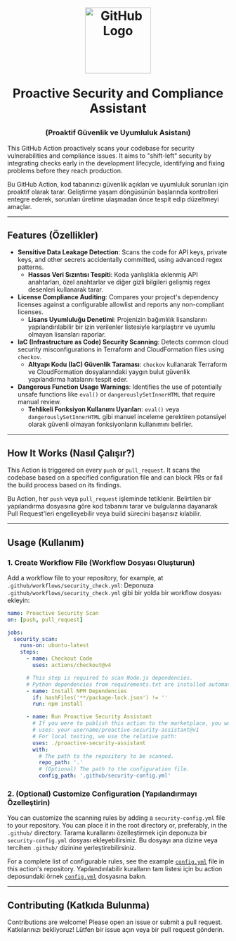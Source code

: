 <h1 align="center">
<p align="center">
  <img src="assets/GitHub_Logo_White.png" alt="GitHub Logo" width="150"/>
</p>
 
  Proactive Security and Compliance Assistant
</h1>
<h3 align="center">(Proaktif Güvenlik ve Uyumluluk Asistanı)</h3>

This GitHub Action proactively scans your codebase for security vulnerabilities and compliance issues. It aims to "shift-left" security by integrating checks early in the development lifecycle, identifying and fixing problems before they reach production.

Bu GitHub Action, kod tabanınızı güvenlik açıkları ve uyumluluk sorunları için proaktif olarak tarar. Geliştirme yaşam döngüsünün başlarında kontrolleri entegre ederek, sorunları üretime ulaşmadan önce tespit edip düzeltmeyi amaçlar.

---

## Features (Özellikler)

-   **Sensitive Data Leakage Detection**: Scans the code for API keys, private keys, and other secrets accidentally committed, using advanced regex patterns.
    -   **Hassas Veri Sızıntısı Tespiti**: Koda yanlışlıkla eklenmiş API anahtarları, özel anahtarlar ve diğer gizli bilgileri gelişmiş regex desenleri kullanarak tarar.
-   **License Compliance Auditing**: Compares your project's dependency licenses against a configurable allowlist and reports any non-compliant licenses.
    -   **Lisans Uyumluluğu Denetimi**: Projenizin bağımlılık lisanslarını yapılandırılabilir bir izin verilenler listesiyle karşılaştırır ve uyumlu olmayan lisansları raporlar.
-   **IaC (Infrastructure as Code) Security Scanning**: Detects common cloud security misconfigurations in Terraform and CloudFormation files using `checkov`.
    -   **Altyapı Kodu (IaC) Güvenlik Taraması**: `checkov` kullanarak Terraform ve CloudFormation dosyalarındaki yaygın bulut güvenlik yapılandırma hatalarını tespit eder.
-   **Dangerous Function Usage Warnings**: Identifies the use of potentially unsafe functions like `eval()` or `dangerouslySetInnerHTML` that require manual review.
    -   **Tehlikeli Fonksiyon Kullanımı Uyarıları**: `eval()` veya `dangerouslySetInnerHTML` gibi manuel inceleme gerektiren potansiyel olarak güvenli olmayan fonksiyonların kullanımını belirler.

---

## How It Works (Nasıl Çalışır?)

This Action is triggered on every `push` or `pull_request`. It scans the codebase based on a specified configuration file and can block PRs or fail the build process based on its findings.

Bu Action, her `push` veya `pull_request` işleminde tetiklenir. Belirtilen bir yapılandırma dosyasına göre kod tabanını tarar ve bulgularına dayanarak Pull Request'leri engelleyebilir veya build sürecini başarısız kılabilir.

---

## Usage (Kullanım)

### 1. Create Workflow File (Workflow Dosyası Oluşturun)

Add a workflow file to your repository, for example, at `.github/workflows/security_check.yml`:
Deponuza `.github/workflows/security_check.yml` gibi bir yolda bir workflow dosyası ekleyin:

```yaml
name: Proactive Security Scan
on: [push, pull_request]

jobs:
  security_scan:
    runs-on: ubuntu-latest
    steps:
      - name: Checkout Code
        uses: actions/checkout@v4

      # This step is required to scan Node.js dependencies.
      # Python dependencies from requirements.txt are installed automatically by the action.
      - name: Install NPM Dependencies
        if: hashFiles('**/package-lock.json') != ''
        run: npm install

      - name: Run Proactive Security Assistant
        # If you were to publish this action to the marketplace, you would use:
        # uses: your-username/proactive-security-assistant@v1
        # For local testing, we use the relative path:
        uses: ./proactive-security-assistant
        with:
          # The path to the repository to be scanned.
          repo_path: '.'
          # (Optional) The path to the configuration file.
          config_path: '.github/security-config.yml'
```

### 2. (Optional) Customize Configuration (Yapılandırmayı Özelleştirin)

You can customize the scanning rules by adding a `security-config.yml` file to your repository. You can place it in the root directory or, preferably, in the `.github/` directory.
Tarama kurallarını özelleştirmek için deponuza bir `security-config.yml` dosyası ekleyebilirsiniz. Bu dosyayı ana dizine veya tercihen `.github/` dizinine yerleştirebilirsiniz.

For a complete list of configurable rules, see the example [`config.yml`](config.yml) file in this action's repository.
Yapılandırılabilir kuralların tam listesi için bu action deposundaki örnek [`config.yml`](config.yml) dosyasına bakın.

---

## Contributing (Katkıda Bulunma)

Contributions are welcome! Please open an issue or submit a pull request.
Katkılarınızı bekliyoruz! Lütfen bir issue açın veya bir pull request gönderin.
